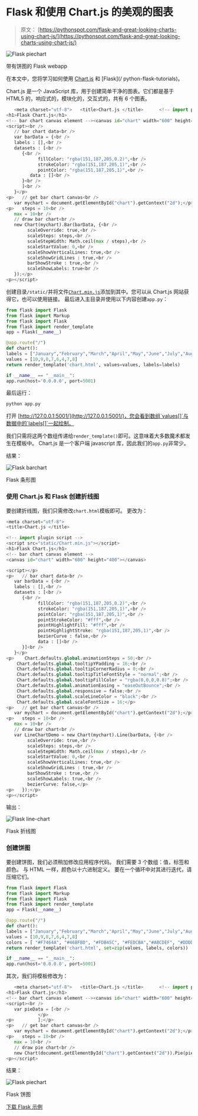 # Flask 和使用 Chart.js 的美观的图表

> 原文： [https://pythonspot.com/flask-and-great-looking-charts-using-chart-js/](https://pythonspot.com/flask-and-great-looking-charts-using-chart-js/)

![Flask piechart](img/42212723a1a77a8a66fecd11fd3d5165.jpg)

带有饼图的 Flask webapp

在本文中，您将学习如何使用 [Chart.js](http://www.chartjs.org) 和 [Flask](/ python-flask-tutorials)。

Chart.js 是一个 JavaScript 库，用于创建简单干净的图表。它们都是基于 HTML5 的，响应式的，模块化的，交互式的，共有 6 个图表。


```py
   <meta charset="utf-8">   <title>Chart.js </title>      <!-- import plugin script -->   <script src="static/Chart.min.js"></script>
<h1>Flask Chart.js</h1>
<!-- bar chart canvas element --><canvas id="chart" width="600" height="400"></canvas>
<script><br />
   // bar chart data<br />
   var barData = {<br />
   labels : [],<br />
   datasets : [<br />
      {<br />
            fillColor: "rgba(151,187,205,0.2)",<br />
            strokeColor: "rgba(151,187,205,1)",<br />
            pointColor: "rgba(151,187,205,1)",<br />
         data : []<br />
      }<br />
      ]<br />
   }</p>
<p>   // get bar chart canvas<br />
   var mychart = document.getElementById("chart").getContext("2d");</p>
<p>   steps = 10<br />
   max = 10<br />
   // draw bar chart<br />
   new Chart(mychart).Bar(barData, {<br />
        scaleOverride: true,<br />
        scaleSteps: steps,<br />
        scaleStepWidth: Math.ceil(max / steps),<br />
        scaleStartValue: 0,<br />
        scaleShowVerticalLines: true,<br />
        scaleShowGridLines : true,<br />
        barShowStroke : true,<br />
        scaleShowLabels: true<br />
   });</p>
<p></script>

```

创建目录`/static/`并将文件[`Chart.min.js`](https://cdnjs.cloudflare.com/ajax/libs/Chart.js/1.0.2/Chart.min.js)添加到其中。您可以从 Chart.js 网站获得它，也可以使用链接。 最后进入主目录并使用以下内容创建`app.py`：

```py
from flask import Flask
from flask import Markup
from flask import Flask
from flask import render_template
app = Flask(__name__)

@app.route("/")
def chart():
labels = ["January","February","March","April","May","June","July","August"]
values = [10,9,8,7,6,4,7,8]
return render_template('chart.html', values=values, labels=labels)

if __name__ == "__main__":
app.run(host='0.0.0.0', port=5001)

```

最后运行：

```py
python app.py

```

打开 [http://127.0.0.1:5001/](http://127.0.0.1:5001/)，您会看到数组`values[]`与数据中的`labels[]`一起绘制。

我们只需将这两个数组传递给`render_template()`即可。这意味着大多数魔术都发生在模板中。 Chart.js 是一个客户端 javascript 库，因此我们的`app.py`非常少。

结果：

![Flask barchart](img/be653e10825576897782b24bebe362dd.jpg)

Flask 条形图

### 使用 Chart.js 和 Flask 创建折线图

要创建折线图，我们只需修改`chart.html`模板即可。 更改为：

```py
<meta charset="utf-8">
<title>Chart.js </title>

<!-- import plugin script -->
<script src="static/Chart.min.js"></script>
<h1>Flask Chart.js</h1>
<!-- bar chart canvas element -->
<canvas id="chart" width="600" height="400"></canvas>

<script></p>
<p>   // bar chart data<br />
   var barData = {<br />
   labels : [],<br />
   datasets : [<br />
      {<br />
            fillColor: "rgba(151,187,205,0.2)",<br />
            strokeColor: "rgba(151,187,205,1)",<br />
            pointColor: "rgba(151,187,205,1)",<br />
            pointStrokeColor: "#fff",<br />
            pointHighlightFill: "#fff",<br />
            pointHighlightStroke: "rgba(151,187,205,1)",<br />
            bezierCurve : false,<br />
            data : []<br />
      }]<br />
   }</p>
<p>    Chart.defaults.global.animationSteps = 50;<br />
    Chart.defaults.global.tooltipYPadding = 16;<br />
    Chart.defaults.global.tooltipCornerRadius = 0;<br />
    Chart.defaults.global.tooltipTitleFontStyle = "normal";<br />
    Chart.defaults.global.tooltipFillColor = "rgba(0,0,0,0.8)";<br />
    Chart.defaults.global.animationEasing = "easeOutBounce";<br />
    Chart.defaults.global.responsive = false;<br />
    Chart.defaults.global.scaleLineColor = "black";<br />
    Chart.defaults.global.scaleFontSize = 16;</p>
<p>   // get bar chart canvas<br />
   var mychart = document.getElementById("chart").getContext("2d");</p>
<p>   steps = 10<br />
   max = 10<br />
   // draw bar chart<br />
   var LineChartDemo = new Chart(mychart).Line(barData, {<br />
        scaleOverride: true,<br />
        scaleSteps: steps,<br />
        scaleStepWidth: Math.ceil(max / steps),<br />
        scaleStartValue: 0,<br />
        scaleShowVerticalLines: true,<br />
        scaleShowGridLines : true,<br />
        barShowStroke : true,<br />
        scaleShowLabels: true,<br />
        bezierCurve: false,</p>
<p>   });</p>
<p></script>

```

输出：

![Flask line-chart](img/d307bb30c80bcdc37eb773b73a87a095.jpg)

Flask 折线图

### 创建饼图

要创建饼图，我们必须稍加修改应用程序代码。 我们需要 3 个数组：值，标签和颜色。 与 HTML 一样，颜色以十六进制定义。 要在一个循环中对其进行迭代，请压缩它们。

```py
from flask import Flask
from flask import Markup
from flask import Flask
from flask import render_template
app = Flask(__name__)

@app.route("/")
def chart():
labels = ["January","February","March","April","May","June","July","August"]
values = [10,9,8,7,6,4,7,8]
colors = [ "#F7464A", "#46BFBD", "#FDB45C", "#FEDCBA","#ABCDEF", "#DDDDDD", "#ABCABC"  ]
return render_template('chart.html', set=zip(values, labels, colors))

if __name__ == "__main__":
app.run(host='0.0.0.0', port=5001)

```

其次，我们将模板修改为：

```py
   <meta charset="utf-8">   <title>Chart.js </title>      <!-- import plugin script -->   <script src="static/Chart.min.js"></script>
<h1>Flask Chart.js</h1>
<!-- bar chart canvas element --><canvas id="chart" width="600" height="400"></canvas>
<script><br />
   var pieData = [<br />
            </p>
<p>         ];</p>
<p>   // get bar chart canvas<br />
   var mychart = document.getElementById("chart").getContext("2d");</p>
<p>   steps = 10<br />
   max = 10<br />
   // draw pie chart<br />
   new Chart(document.getElementById("chart").getContext("2d")).Pie(pieData);</p>
<p></script>

```

结果：

![Flask piechart](img/54280984e9f8f3b22316893807c1a52e.jpg)

Flask 饼图

[下载 Flask 示例](https://pythonspot.com/download-flask-examples/)